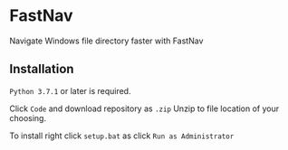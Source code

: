 # FastNav
Navigate Windows file directory faster with FastNav

## Installation
`Python 3.7.1` or later is required.

Click `Code` and download repository as `.zip` Unzip to file location of your choosing.

To install right click `setup.bat` as click `Run as Administrator`
